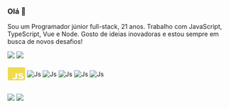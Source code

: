 ### Olá 👋
Sou um Programador júnior full-stack, 21 anos. Trabalho com JavaScript, TypeScript, Vue e Node. Gosto de ideias inovadoras e estou sempre em busca de novos desafios!

<div>
  <a https://github.com/matheus-nogueiraa>
  <img height="180em" src="https://github-readme-stats.vercel.app/api?username=matheus-nogueiraa&show_icons=true&theme=tokyonight&include_all_commits=true&count_private=true"/>
  <img height="180em" src="https://github-readme-stats.vercel.app/api/top-langs/?username=matheus-nogueiraa&layout=compact&langs_count=16&theme=tokyonight"/>
</div>

<div style="display: inline_block"><br>
  <img align="center" alt="Js" height="30" width="40" src="https://raw.githubusercontent.com/devicons/devicon/master/icons/javascript/javascript-plain.svg">
  <img align="center" alt="Js" height="30" width="40" src="https://cdn.jsdelivr.net/gh/devicons/devicon/icons/typescript/typescript-original.svg">
  <img align="center" alt="Js" height="30" width="40" src="https://cdn.jsdelivr.net/gh/devicons/devicon/icons/vuejs/vuejs-original.svg" /> 
  <img align="center" alt="Js" height="30" width="40" src="https://cdn.jsdelivr.net/gh/devicons/devicon/icons/nodejs/nodejs-original-wordmark.svg" />
  <img align="center" alt="Js" height="30" width="40" src="https://cdn.jsdelivr.net/gh/devicons/devicon/icons/html5/html5-original.svg" />
  <img align="center" alt="Js" height="30" width="40" src="https://cdn.jsdelivr.net/gh/devicons/devicon/icons/css3/css3-original.svg" />
          
</div>

##

<div> 
  <a href = "mailto:matheus.vs.br@gmail.com"><img src="https://img.shields.io/badge/Gmail-D14836?style=for-the-badge&logo=gmail&logoColor=white" target="_blank"></a>
  <a href="https://www.linkedin.com/in/matheus--nogueira/" target="_blank"><img src="https://img.shields.io/badge/-LinkedIn-%230077B5?style=for-the-badge&logo=linkedin&logoColor=white" target="_blank"></a> 
</div>
